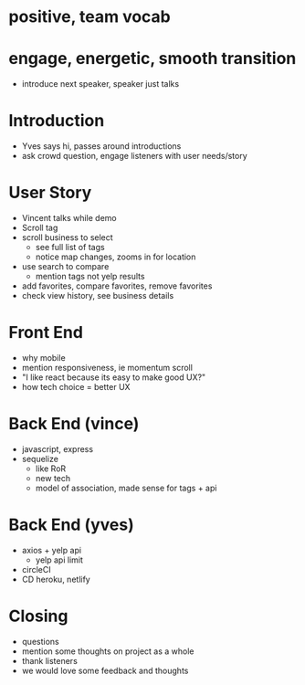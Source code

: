 # positive, team vocab
# engage, energetic, smooth transition
  - introduce next speaker, speaker just talks

# Introduction
- Yves says hi, passes around introductions
- ask crowd question, engage listeners with user needs/story

# User Story
- Vincent talks while demo
- Scroll tag
- scroll business to select
  - see full list of tags
  - notice map changes, zooms in for location
- use search to compare
  - mention tags not yelp results
- add favorites, compare favorites, remove favorites
- check view history, see business details

# Front End
 - why mobile
 - mention responsiveness, ie momentum scroll
 - "I like react because its easy to make good UX?"
 - how tech choice =  better UX

# Back End (vince)
- javascript, express
- sequelize
  - like RoR
  - new tech
  - model of association, made sense for tags + api

# Back End (yves)
- axios + yelp api
  - yelp api limit
- circleCI
- CD heroku, netlify

# Closing
- questions
- mention some thoughts on project as a whole
- thank listeners
- we would love some feedback and thoughts
